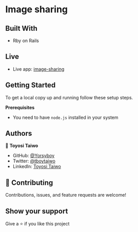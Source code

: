 # Image sharing

>


## Built With

- Rby on Rails

## Live

- Live app: [image-sharing]()

## Getting Started

To get a local copy up and running follow these setup steps.

**Prerequisites**

- You need to have `node.js` installed in your system

## Authors

👤 **Toyosi Taiwo**

- GitHub: [@Yorsyboy](https://github.com/Yorsyboy)
- Twitter: [@tboytaiwo](https://twitter.com/Tboytaiwo)
- LinkedIn: [Toyosi Taiwo](https://linkedin.com/in/taiwo-toyosi)


## 🤝 Contributing

Contributions, issues, and feature requests are welcome!

## Show your support

Give a ⭐️ if you like this project
